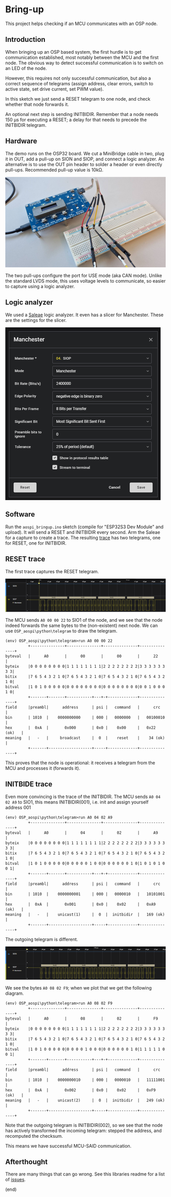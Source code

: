 # Bring-up

This project helps checking if an MCU communicates with an OSP node.


## Introduction

When bringing up an OSP based system, the first hurdle is to get communication
established, most notably between the MCU and the first node. The obvious
way to detect successful communication is to switch on an LED of the node.

However, this requires not only successful communication, but also a correct
sequence of telegrams (assign address, clear errors, switch to active state,
set drive current, set PWM value).

In this sketch we just send a RESET telegram to one node, and check whether
that node forwards it. 

An optional next step is sending INITBIDIR. Remember that a node needs 
150 μs for executing a RESET; a delay for that needs to precede the 
INITBIDIR telegram.


## Hardware

The demo runs on the OSP32 board. We cut a MiniBridge cable in two, plug it
in OUT, add a pull-up on SION and SIOP, and connect a logic analyzer.
An alternative is to use the OUT pin header to solder a header or even
directly pull-ups. Recommended pull-up value is 10kΩ.

![hardware setup](extras/hardware.jpg)

The two pull-ups configure the port for USE mode (aka CAN mode).
Unlike the standard LVDS mode, this uses voltage levels to communicate,
so easier to capture using a logic analyzer.


## Logic analyzer

We used a [Saleae](https://www.saleae.com/) logic analyzer.
It even has a slicer for Manchester. These are the settings for the slicer.

![Slicer settings](extras/slicer.png)


## Software

Run the `aospi_bringup.ino` sketch (compile for "ESP32S3 Dev Module" and upload).
It will send a RESET and INITBIDIR every second. Arm the Saleae for a capture
to create a trace. The resulting [trace](extras/trace.sal) has two telegrams,
one for RESET, one for INITBIDIR.


## RESET trace

The first trace captures the RESET telegram.

![reset trace](extras/reset.png)

The MCU sends `A0 00 00 22` to SIO1 of the node, and we see that the
node indeed forwards the same bytes to the (non-existent) next node.
We can use `OSP_aospi\python\telegram` to draw the telegram.

```
(env) OSP_aospi\python\telegram>run A0 00 00 22
          +---------------+---------------+---------------+---------------+
byteval   |      A0       |      00       |      00       |      22       |
byteix    |0 0 0 0 0 0 0 0|1 1 1 1 1 1 1 1|2 2 2 2 2 2 2 2|3 3 3 3 3 3 3 3|
bitix     |7 6 5 4 3 2 1 0|7 6 5 4 3 2 1 0|7 6 5 4 3 2 1 0|7 6 5 4 3 2 1 0|
bitval    |1 0 1 0 0 0 0 0|0 0 0 0 0 0 0 0|0 0 0 0 0 0 0 0|0 0 1 0 0 0 1 0|
          +-------+-------+-----------+---+-+-------------+---------------+
field     |preambl|      address      | psi |   command   |      crc      |
bin       | 1010  |    0000000000     | 000 |   0000000   |   00100010    |
hex       |  0xA  |       0x000       | 0x0 |    0x00     |   0x22 (ok)   |
meaning   |   -   |     broadcast     |  0  |    reset    |    34 (ok)    |
          +-------+-------------------+-----+-------------+---------------+
```

This proves that the node is operational: it receives a telegram from the MCU
and processes it (forwards it).


## INITBIDE trace

Even more convincing is the trace of the INITBIDIR.
The MCU sends `A0 04 02 A9` to SIO1, this means INITBIDIR(001),
i.e. init and assign yourself address 001

```
(env) OSP_aospi\python\telegram>run A0 04 02 A9
          +---------------+---------------+---------------+---------------+
byteval   |      A0       |      04       |      02       |      A9       |
byteix    |0 0 0 0 0 0 0 0|1 1 1 1 1 1 1 1|2 2 2 2 2 2 2 2|3 3 3 3 3 3 3 3|
bitix     |7 6 5 4 3 2 1 0|7 6 5 4 3 2 1 0|7 6 5 4 3 2 1 0|7 6 5 4 3 2 1 0|
bitval    |1 0 1 0 0 0 0 0|0 0 0 0 0 1 0 0|0 0 0 0 0 0 1 0|1 0 1 0 1 0 0 1|
          +-------+-------+-----------+---+-+-------------+---------------+
field     |preambl|      address      | psi |   command   |      crc      |
bin       | 1010  |    0000000001     | 000 |   0000010   |   10101001    |
hex       |  0xA  |       0x001       | 0x0 |    0x02     |   0xA9 (ok)   |
meaning   |   -   |    unicast(1)     |  0  |  initbidir  |   169 (ok)    |
          +-------+-------------------+-----+-------------+---------------+
```

The outgoing telegram is different.

![reset trace](extras/initbidir.png)

We see the bytes `A0 08 02 F9`; when we plot that we get the following diagram.

```
(env) OSP_aospi\python\telegram>run A0 08 02 F9
          +---------------+---------------+---------------+---------------+
byteval   |      A0       |      08       |      02       |      F9       |
byteix    |0 0 0 0 0 0 0 0|1 1 1 1 1 1 1 1|2 2 2 2 2 2 2 2|3 3 3 3 3 3 3 3|
bitix     |7 6 5 4 3 2 1 0|7 6 5 4 3 2 1 0|7 6 5 4 3 2 1 0|7 6 5 4 3 2 1 0|
bitval    |1 0 1 0 0 0 0 0|0 0 0 0 1 0 0 0|0 0 0 0 0 0 1 0|1 1 1 1 1 0 0 1|
          +-------+-------+-----------+---+-+-------------+---------------+
field     |preambl|      address      | psi |   command   |      crc      |
bin       | 1010  |    0000000010     | 000 |   0000010   |   11111001    |
hex       |  0xA  |       0x002       | 0x0 |    0x02     |   0xF9 (ok)   |
meaning   |   -   |    unicast(2)     |  0  |  initbidir  |   249 (ok)    |
          +-------+-------------------+-----+-------------+---------------+
```

Note that the outgoing telegram is INITBIDIR(002), so we see that the
node has actively transformed the incoming telegram: stepped the address,
and recomputed the checksum.

This means we have successful MCU-SAID communication.


## Afterthought

There are many things that can go wrong. See this libraries readme for a list
of [issues](https://github.com/ams-OSRAM/OSP_aospi?tab=readme-ov-file#issues).

(end)
